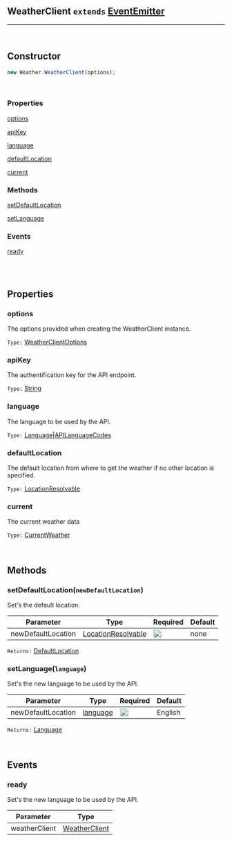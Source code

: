 ## WeatherClient ```extends``` [EventEmitter](https://nodejs.org/api/events.html#events_class_eventemitter)
----------------------------------------------------------------
<br>

## Constructor
```js
new Weather.WeatherClient(options);
```

<br>

### Properties
[options](#options)

[apiKey](#apiKey)

[language](#language)

[defaultLocation](#defaultLocation)

[current](#current)

### Methods
[setDefaultLocation](#setDefaultLocation(``newDefaultLocation``))

[setLanguage](#setLanguage(`language`))


### Events
[ready](#ready)

<br/><br/>

## Properties
    

### options

The options provided when creating the WeatherClient instance.

```Type:``` [WeatherClientOptions]()

### apiKey

The authentification key for the API endpoint.

```Type:``` [String](https://developer.mozilla.org/en-US/docs/Web/JavaScript/Reference/Global_Objects/String)

### language

The language to be used by the API.

```Type:``` [Language]()|[APILanguageCodes]()

### defaultLocation

The default location from where to get the weather if no other location is specified.

```Type:``` [LocationResolvable]()

### current

The current weather data

```Type:``` [CurrentWeather](./CurrentWeather)

<br>

## Methods


### setDefaultLocation(``newDefaultLocation``)

Set's the default location.

| Parameter          | Type               | Required | Default |
|--------------------|--------------------|----------|---------|
| newDefaultLocation | [LocationResolvable]() | <img src="./icons/check.png" alt="Required" width="20"/> | none    |

```Returns:``` [DefaultLocation](####defaultLocation)


### setLanguage(`language`)
Set's the new language to be used by the API.

| Parameter          | Type               | Required | Default |
|--------------------|--------------------|----------|---------|
| newDefaultLocation | [language](#language) | <img src="./icons/check.png" alt="Required" width="20"/> | English    |

```Returns:``` [Language](#language)

<br>

## Events

### ready
Set's the new language to be used by the API.

| Parameter          | Type               
|--------------------|--------------------
| weatherClient | [WeatherClient](#WeatherClient-```extends```-[EventEmitter](https://nodejs.org/api/events.html#events_class_eventemitter)) |

